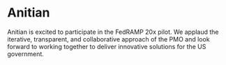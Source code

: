 # Anitian 
Anitian is excited to participate in the FedRAMP 20x pilot. We applaud the iterative, transparent, and collaborative approach of the PMO and look forward to working together to deliver innovative solutions for the US government.
